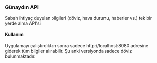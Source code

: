 ### Günaydın API

Sabah ihtiyaç duyulan bilgileri (döviz, hava durumu, haberler vs.) tek bir yerde alma API'si

#### Kullanım

Uygulamayı çalıştırdıktan sonra sadece http://localhost:8080 adresine giderek tüm bilgiler alınabilir. Şu anki versiyonda sadece döviz bulunmaktadır.
